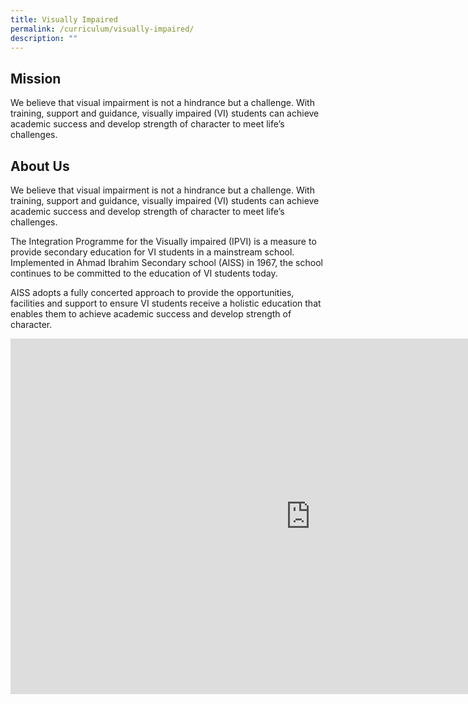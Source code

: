 ```yaml
---
title: Visually Impaired
permalink: /curriculum/visually-impaired/
description: ""
---
```

## Mission


We believe that visual impairment is not a hindrance but a challenge. With training, support and guidance, visually impaired (VI) students can achieve academic success and develop strength of character to meet life’s challenges.


## About Us


We believe that visual impairment is not a hindrance but a challenge. With training, support and guidance, visually impaired (VI) students can achieve academic success and develop strength of character to meet life’s challenges.

  

The Integration Programme for the Visually impaired (IPVI) is a measure to provide secondary education for VI students in a mainstream school. Implemented in Ahmad Ibrahim Secondary school (AISS) in 1967, the school continues to be committed to the education of VI students today.

  

AISS adopts a fully concerted approach to provide the opportunities, facilities and support to ensure VI students receive a holistic education that enables them to achieve academic success and develop strength of character.

  

<iframe src="https://docs.google.com/presentation/d/e/2PACX-1vTfE4pyku2NRNRcTxKN6BZJZZBuJVPdWYQBXiQSncVWwoyWsN-9NwnuVxwbNKfbyZZHm_q8NqlP1wsI/embed?start=false&loop=false&delayms=5000" frameborder="0" width="960" height="569" allowfullscreen="true"></iframe>
